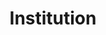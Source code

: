 ---
title: Institution
description: Institution search
permalink: /nl/institution/_key_
layout: institution-key
---